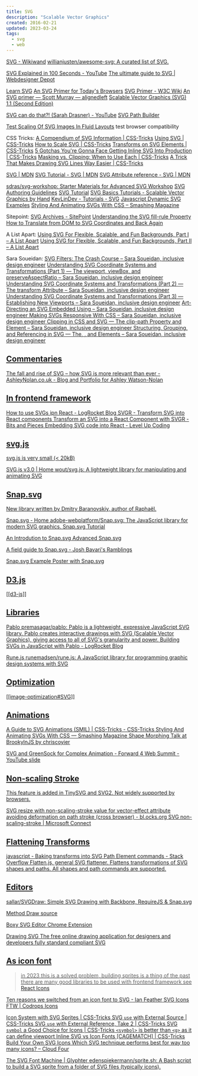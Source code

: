 ```yaml
---
title: SVG
description: "Scalable Vector Graphics"
created: 2016-02-21
updated: 2023-03-24
tags:
  - svg
  - web
---
```


[SVG - Wikiwand](https://www.wikiwand.com/en/svg)
[willianjusten/awesome-svg: A curated list of SVG.](https://github.com/willianjusten/awesome-svg)

[SVG Explained in 100 Seconds - YouTube](https://www.youtube.com/watch?v=emFMHH2Bfvo)
[The ultimate guide to SVG | Webdesigner Depot](http://www.webdesignerdepot.com/2015/01/the-ultimate-guide-to-svg/)

[Learn SVG](http://learnsvg.com/)
[An SVG Primer for Today's Browsers](http://www.w3.org/Graphics/SVG/IG/resources/svgprimer.html)
[SVG Primer - W3C Wiki](http://www.w3.org/wiki/SVG_Primer)
[An SVG primer — Scott Murray — alignedleft](http://alignedleft.com/tutorials/d3/an-svg-primer)
[Scalable Vector Graphics (SVG) 1.1 (Second Edition)](https://www.w3.org/TR/SVG/Overview.html)

[SVG can do that?! (Sarah Drasner) - YouTube](https://www.youtube.com/watch?v=ADXX4fmWHbo)
[SVG Path Builder](https://codepen.io/anthonydugois/pen/mewdyZ)

[Test Scaling Of SVG Images In Fluid Layouts](http://codepen.io/tomByrer/pen/qEBbzw?editors=110) test browser compatibility

CSS Tricks:
[A Compendium of SVG Information | CSS-Tricks](https://css-tricks.com/mega-list-svg-information/)
[Using SVG | CSS-Tricks](https://css-tricks.com/using-svg/)
[How to Scale SVG | CSS-Tricks](https://css-tricks.com/scale-svg/)
[Transforms on SVG Elements | CSS-Tricks](https://css-tricks.com/transforms-on-svg-elements/)
[5 Gotchas You're Gonna Face Getting Inline SVG Into Production | CSS-Tricks](https://css-tricks.com/gotchas-on-getting-svg-into-production/)
[Masking vs. Clipping: When to Use Each | CSS-Tricks](https://css-tricks.com/masking-vs-clipping-use/)
[A Trick That Makes Drawing SVG Lines Way Easier | CSS-Tricks](https://css-tricks.com/a-trick-that-makes-drawing-svg-lines-way-easier/)

[SVG | MDN](https://developer.mozilla.org/en-US/docs/Web/SVG)
[SVG Tutorial - SVG | MDN](https://developer.mozilla.org/en-US/docs/Web/SVG/Tutorial)
[SVG Attribute reference - SVG | MDN](https://developer.mozilla.org/en-US/docs/Web/SVG/Attribute)

[sdras/svg-workshop: Starter Materials for Advanced SVG Workshop](https://github.com/sdras/svg-workshop)
[SVG Authoring Guidelines](https://jwatt.org/svg/authoring/)
[SVG Tutorial](http://tutorials.jenkov.com/svg/index.html)
[SVG Basics Tutorials - Scalable Vector Graphics by Hand](http://www.svgbasics.com/)
[KevLinDev - Tutorials - SVG](http://www.kevlindev.com/tutorials/basics/index.htm)
[Javascript Dynamic SVG Examples](http://svgdiscovery.com/)
[Styling And Animating SVGs With CSS – Smashing Magazine](https://www.smashingmagazine.com/2014/11/styling-and-animating-svgs-with-css/)

Sitepoint:
[SVG Archives - SitePoint](https://www.sitepoint.com/tag/svg/)
[Understanding the SVG fill-rule Property](https://www.sitepoint.com/understanding-svg-fill-rule-property/)
[How to Translate from DOM to SVG Coordinates and Back Again](https://www.sitepoint.com/how-to-translate-from-dom-to-svg-coordinates-and-back-again/)

A List Apart:
[Using SVG For Flexible, Scalable, and Fun Backgrounds, Part I – A List Apart](http://alistapart.com/article/using-svg-for-flexible-scalable-and-fun-backgrounds-part-i/)
[Using SVG for Flexible, Scalable, and Fun Backgrounds, Part II – A List Apart](http://alistapart.com/article/using-svg-for-flexible-scalable-and-fun-backgrounds-part-ii/)

Sara Soueidan:
[SVG Filters: The Crash Course – Sara Soueidan, inclusive design engineer](https://www.sarasoueidan.com/blog/svg-filters/)
[Understanding SVG Coordinate Systems and Transformations (Part 1) — The viewport, viewBox, and preserveAspectRatio – Sara Soueidan, inclusive design engineer](https://www.sarasoueidan.com/blog/svg-coordinate-systems/)
[Understanding SVG Coordinate Systems and Transformations (Part 2) — The transform Attribute – Sara Soueidan, inclusive design engineer](https://www.sarasoueidan.com/blog/svg-transformations/)
[Understanding SVG Coordinate Systems and Transformations (Part 3) — Establishing New Viewports – Sara Soueidan, inclusive design engineer](https://www.sarasoueidan.com/blog/nesting-svgs/)
[Art-Directing an SVG Embedded Using <object> – Sara Soueidan, inclusive design engineer](https://www.sarasoueidan.com/blog/art-directing-svg-object/)
[Making SVGs Responsive With CSS – Sara Soueidan, inclusive design engineer](https://www.sarasoueidan.com/blog/responsive-svgs/)
[Clipping in CSS and SVG — The clip-path Property and <clipPath> Element – Sara Soueidan, inclusive design engineer](https://www.sarasoueidan.com/blog/css-svg-clipping/)
[Structuring, Grouping, and Referencing in SVG — The<g>, <use>, <defs> and <symbol> Elements – Sara Soueidan, inclusive design engineer](https://www.sarasoueidan.com/blog/structuring-grouping-referencing-in-svg/)

## Commentaries

[The fall and rise of SVG – how SVG is more relevant than ever - AshleyNolan.co.uk - Blog and Portfolio for Ashley Watson-Nolan](https://ashleynolan.co.uk/blog/the-fall-and-rise-of-svg)

## In frontend framework

[How to use SVGs ipn React - LogRocket Blog](https://blog.logrocket.com/how-to-use-svgs-in-react/)
[SVGR - Transform SVG into React components](https://react-svgr.com/)
[Transform an SVG into a React Component with SVGR - Bits and Pieces](https://blog.bitsrc.io/transform-an-svg-into-a-react-component-with-svgr-8d2ba10f424c)
[Embedding SVG code into React - Level Up Coding](https://levelup.gitconnected.com/embedding-svg-code-into-react-2bcca190987a)

## svg.js

svg.js is very small (< 20kB)

[SVG.js v3.0 | Home](https://svgjs.dev/docs/3.0/)
[wout/svg.js: A lightweight library for manipulating and animating SVG](https://github.com/wout/svg.js)

## Snap.svg

New library written by Dmitry Baranovskiy, author of Raphaël.

[Snap.svg - Home](http://snapsvg.io/)
[adobe-webplatform/Snap.svg: The JavaScript library for modern SVG graphics.](https://github.com/adobe-webplatform/Snap.svg/)
[Snap.svg Tutorial](http://svg.dabbles.info/)

[An Introdution to Snap.svg](https://www.sitepoint.com/introduction-snap-svg/)
[Advanced Snap.svg](https://www.sitepoint.com/advanced-snap-svg/)

[A field guide to Snap.svg - Josh Bavari's Ramblings](http://jbavari.github.io/blog/2014/10/23/a-field-guide-to-snap-dot-svg/)

[Snap.svg Example](http://codepen.io/SitePoint/full/nleba) Poster with Snap.svg

## D3.js

[[d3-js]]

## Libraries

[Pablo](http://pablojs.com/)
[premasagar/pablo: Pablo is a lightweight, expressive JavaScript SVG library. Pablo creates interactive drawings with SVG (Scalable Vector Graphics), giving access to all of SVG's granularity and power.](https://github.com/premasagar/pablo)
[Building SVGs in JavaScript with Pablo - LogRocket Blog](https://blog.logrocket.com/building-svgs-javascript-pablo/)

[Rune.js](http://runemadsen.github.io/rune.js/index.html)
[runemadsen/rune.js: A JavaScript library for programming graphic design systems with SVG](https://github.com/runemadsen/rune.js)

## Optimization

[[image-optimization#SVG]]

## Animations

[A Guide to SVG Animations (SMIL) | CSS-Tricks - CSS-Tricks](https://css-tricks.com/guide-svg-animations-smil/)
[Styling And Animating SVGs With CSS — Smashing Magazine](https://www.smashingmagazine.com/2014/11/styling-and-animating-svgs-with-css/)
[Shape Morphing Talk at BrookylnJS by chriscoyier](http://slides.com/chriscoyier/gettin-weird-with-shape-morphing-5#/)

[SVG and GreenSock for Complex Animation - Forward 4 Web Summit - YouTube](https://www.youtube.com/watch?v=ZNukcHhpSXg) [slide](http://slides.com/sdrasner/svg-greensock#/)

## Non-scaling Stroke

This feature is added in [TinySVG](https://www.w3.org/TR/SVGTiny12/) and [SVG2](https://www.w3.org/TR/SVG2/). Not widely supported by browsers.

[SVG resize with non-scaling-stroke value for vector-effect attribute avoiding deformation on path stroke (cross browser) - bl.ocks.org](http://bl.ocks.org/lightjs/5372867)
[SVG non-scaling-stroke | Microsoft Connect](https://connect.microsoft.com/IE/feedback/details/788819/svg-non-scaling-stroke)

## Flattening Transforms

[javascript - Baking transforms into SVG Path Element commands - Stack Overflow](http://stackoverflow.com/questions/5149301/baking-transforms-into-svg-path-element-commands)
[Flatten.js, general SVG flattener. Flattens transformations of SVG shapes and paths. All shapes and path commands are supported.](https://gist.github.com/timo22345/9413158)

## Editors

[sallar/SVGDraw: Simple SVG Drawing with Backbone, RequireJS & Snap.svg](https://github.com/sallar/SVGDraw)

[Method Draw](http://editor.method.ac/) [source](https://github.com/methodofaction/Method-Draw)

[Boxy SVG Editor](https://boxy-svg.com/main.html) [Chrome Extension](https://boxy-svg.com/main.html)

[Drawing SVG](http://www.drawsvg.org/) The free online drawing application for designers and developers fully standard compliant SVG

## As icon font

> in 2023 this is a solved problem, building sprites is a thing of the past
> there are many good libraries to be used with frontend framework
> see [React Icons](https://react-icons.github.io/react-icons/)

[Ten reasons we switched from an icon font to SVG - Ian Feather](http://ianfeather.co.uk/ten-reasons-we-switched-from-an-icon-font-to-svg/)
[SVG Icons FTW | Codrops](https://tympanus.net/codrops/2013/11/27/svg-icons-ftw/)
[Icons](https://web.dev/learn/design/icons/)

[Icon System with SVG Sprites | CSS-Tricks](https://css-tricks.com/svg-sprites-use-better-icon-fonts/)
[SVG `use` with External Source | CSS-Tricks](https://css-tricks.com/svg-use-external-source/)
[SVG `use` with External Reference, Take 2 | CSS-Tricks](https://css-tricks.com/svg-use-with-external-reference-take-2/)
[SVG `symbol` a Good Choice for Icons | CSS-Tricks](https://css-tricks.com/svg-symbol-good-choice-icons/) `<symbol>` is better than `<g>` as it can define viewport
[Inline SVG vs Icon Fonts [CAGEMATCH] | CSS-Tricks](https://css-tricks.com/icon-fonts-vs-svg/)
[Build Your Own SVG Icons](https://www.sitepoint.com/build-svg-icons/)
[Which SVG technique performs best for way too many icons? – Cloud Four](https://cloudfour.com/thinks/svg-icon-stress-test/)

[The SVG Font Machine | Glyphter](https://glyphter.com/)
[edenspiekermann/sprite.sh: A Bash script to build a SVG sprite from a folder of SVG files (typically icons).](https://github.com/edenspiekermann/sprite.sh)
